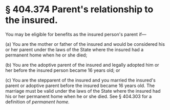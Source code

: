 # § 404.374   Parent's relationship to the insured.

You may be eligible for benefits as the insured person's parent if—


(a) You are the mother or father of the insured and would be considered his or her parent under the laws of the State where the insured had a permanent home when he or she died;


(b) You are the adoptive parent of the insured and legally adopted him or her before the insured person became 16 years old; or


(c) You are the stepparent of the insured and you married the insured's parent or adoptive parent before the insured became 16 years old. The marriage must be valid under the laws of the State where the insured had his or her permanent home when he or she died. See § 404.303 for a definition of *permanent home.*

